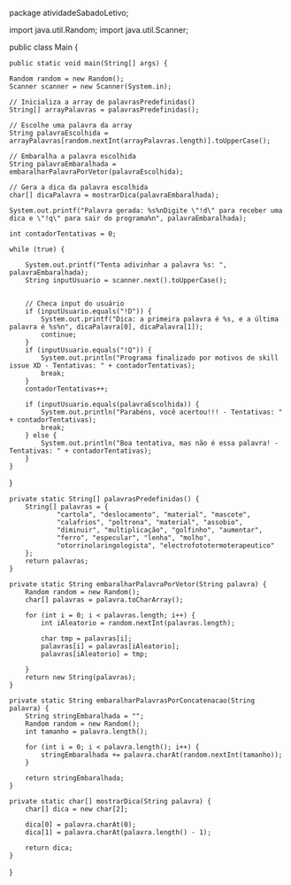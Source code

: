 package atividadeSabadoLetivo;

import java.util.Random;
import java.util.Scanner;

public class Main {

    public static void main(String[] args) {

    Random random = new Random();
    Scanner scanner = new Scanner(System.in);

    // Inicializa a array de palavrasPredefinidas()
    String[] arrayPalavras = palavrasPredefinidas();

    // Escolhe uma palavra da array
    String palavraEscolhida = arrayPalavras[random.nextInt(arrayPalavras.length)].toUpperCase();

    // Embaralha a palavra escolhida
    String palavraEmbaralhada = embaralharPalavraPorVetor(palavraEscolhida);

    // Gera a dica da palavra escolhida
    char[] dicaPalavra = mostrarDica(palavraEmbaralhada);

    System.out.printf("Palavra gerada: %s%nDigite \"!d\" para receber uma dica e \"!q\" para sair do programa%n", palavraEmbaralhada);

    int contadorTentativas = 0;

    while (true) {

        System.out.printf("Tenta adivinhar a palavra %s: ", palavraEmbaralhada);
        String inputUsuario = scanner.next().toUpperCase();


        // Checa input do usuário
        if (inputUsuario.equals("!D")) {
            System.out.printf("Dica: a primeira palavra é %s, e a última palavra é %s%n", dicaPalavra[0], dicaPalavra[1]);
            continue;
        }
        if (inputUsuario.equals("!Q")) {
            System.out.println("Programa finalizado por motivos de skill issue XD - Tentativas: " + contadorTentativas);
            break;
        }
        contadorTentativas++;

        if (inputUsuario.equals(palavraEscolhida)) {
            System.out.println("Parabéns, você acertou!!! - Tentativas: " + contadorTentativas);
            break;
        } else {
            System.out.println("Boa tentativa, mas não é essa palavra! - Tentativas: " + contadorTentativas);
        }
    }
}

    private static String[] palavrasPredefinidas() {
        String[] palavras = {
                "cartola", "deslocamento", "material", "mascote",
                "calafrios", "poltrona", "material", "assobio",
                "diminuir", "multiplicação", "golfinho", "aumentar",
                "ferro", "especular", "lenha", "molho",
                "otorrinolaringologista", "electrofototermoterapeutico"
        };
        return palavras;
    }

    private static String embaralharPalavraPorVetor(String palavra) {
        Random random = new Random();
        char[] palavras = palavra.toCharArray();

        for (int i = 0; i < palavras.length; i++) {
            int iAleatorio = random.nextInt(palavras.length);

            char tmp = palavras[i];
            palavras[i] = palavras[iAleatorio];
            palavras[iAleatorio] = tmp;

        }
        return new String(palavras);
    }

    private static String embaralharPalavrasPorConcatenacao(String palavra) {
        String stringEmbaralhada = "";
        Random random = new Random();
        int tamanho = palavra.length();

        for (int i = 0; i < palavra.length(); i++) {
            stringEmbaralhada += palavra.charAt(random.nextInt(tamanho));
        }

        return stringEmbaralhada;
    }

    private static char[] mostrarDica(String palavra) {
        char[] dica = new char[2];

        dica[0] = palavra.charAt(0);
        dica[1] = palavra.charAt(palavra.length() - 1);

        return dica;
    }

}
